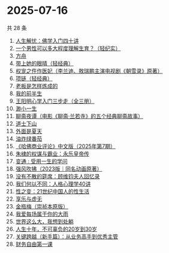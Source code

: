 # 2025-07-16

共 28 条

<!-- BEGIN WEREAD -->
<!-- 最后更新时间 2025-07-16 04:30:54 +0800 -->
1. [人生解忧：佛学入门四十讲](https://weread.qq.com/web/bookDetail/a2332ee0813aba1a7g0123df)
1. [一个男性可以多大程度理解生育？（轻纪实）](https://weread.qq.com/web/bookDetail/07332830813ab9cddg011956)
1. [方舟](https://weread.qq.com/web/bookDetail/b1132730813ab9a9fg012df1)
1. [带上她的眼晴（轻经典）](https://weread.qq.com/web/bookDetail/0f032480813ab9f2bg0128ad)
1. [权宠之仵作医妃（李兰迪、敖瑞鹏主演电视剧《朝雪录》原著）](https://weread.qq.com/web/bookDetail/49732cf0713cf075497323f)
1. [项链（轻经典）](https://weread.qq.com/web/bookDetail/6fd32240813ab9b97g017662)
1. [老板是怎样炼成的](https://weread.qq.com/web/bookDetail/c7332210813aba1f3g017987)
1. [我的前半生](https://weread.qq.com/web/bookDetail/6b732340813aba15cg0140db)
1. [王阳明心学入门三步走（全三册）](https://weread.qq.com/web/bookDetail/bef32c20813aba1dbg018aa3)
1. [渺小一生](https://weread.qq.com/web/bookDetail/399321a071922ec83998e2f)
1. [聊斋夜谭（电影《聊斋·兰若寺》的五个经典聊斋故事）](https://weread.qq.com/web/bookDetail/2b5328a0813aba222g0183c4)
1. [道士下山](https://weread.qq.com/web/bookDetail/7f5328c0813aba1deg0176b4)
1. [外面是夏天](https://weread.qq.com/web/bookDetail/8d732e60813ab823ag017ade)
1. [油炸绿番茄](https://weread.qq.com/web/bookDetail/a3e32780813ab99c2g015bf4)
1. [《哈佛商业评论》中文版（2025年第7期）](https://weread.qq.com/web/bookDetail/fcf32d20813aba239g019954)
1. [朱棣的权谋与霸业：永乐皇帝传](https://weread.qq.com/web/bookDetail/d4932b60813aba08fg010372)
1. [变通 : 受用一生的学问](https://weread.qq.com/web/bookDetail/45532310813ab7f2fg01770f)
1. [强风吹拂（2023版｜同名动画原著）](https://weread.qq.com/web/bookDetail/43432090719fc436434630c)
1. [没有不散的筵席：顾维钧夫人回忆录](https://weread.qq.com/web/bookDetail/d8232bd0813ab6ca0g016956)
1. [我们何以不同：人格心理学40讲](https://weread.qq.com/web/bookDetail/63832ca0813ab82c6g017a48)
1. [性之变：21世纪中国人的性生活](https://weread.qq.com/web/bookDetail/7a332ad05e0b997a32d83e1)
1. [享乐与虚无](https://weread.qq.com/web/bookDetail/43a32aa0813aba117g0130e2)
1. [金瓶梅（崇祯本原版）](https://weread.qq.com/web/bookDetail/e9b32130813ab9a8cg011534)
1. [我爱每场属于你的大雨](https://weread.qq.com/web/bookDetail/6c1324a0813ab96afg016953)
1. [世界这么大，我想到处躺](https://weread.qq.com/web/bookDetail/d2132ce0813ab96f1g0161a3)
1. [人生十年，不可辜负的20岁到30岁](https://weread.qq.com/web/bookDetail/23132c00813ab7af8g015e43)
1. [关键跨越（新手篇）：从业务高手到优秀主管](https://weread.qq.com/web/bookDetail/08132510721e4236081430c)
1. [财务自由第一课](https://weread.qq.com/web/bookDetail/38332040813ab6e1ag011a0c)
<!-- END WEREAD -->